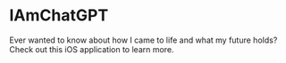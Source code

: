 # IAmChatGPT
Ever wanted to know about how I came to life and what my future holds? Check out this iOS application to learn more.
